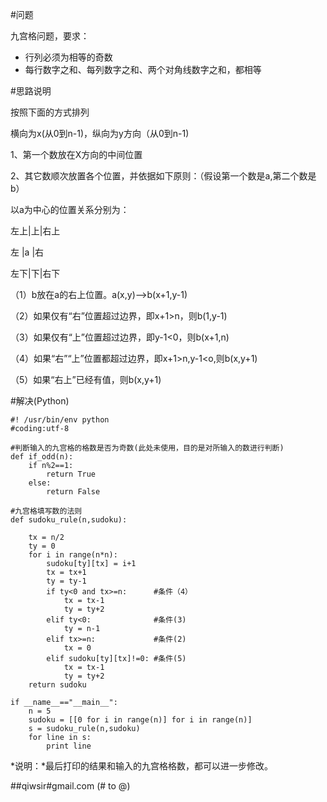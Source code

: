 #问题

九宫格问题，要求：

- 行列必须为相等的奇数
- 每行数字之和、每列数字之和、两个对角线数字之和，都相等

#思路说明

按照下面的方式排列

横向为x(从0到n-1)，纵向为y方向（从0到n-1)

1、第一个数放在X方向的中间位置

2、其它数顺次放置各个位置，并依据如下原则：（假设第一个数是a,第二个数是b）

以a为中心的位置关系分别为：

左上|上|右上

左  |a |右

左下|下|右下

（1）b放在a的右上位置。a(x,y)-->b(x+1,y-1)

（2）如果仅有“右”位置超过边界，即x+1>n，则b(1,y-1)

（3）如果仅有“上”位置超过边界，即y-1<0，则b(x+1,n)

（4）如果“右”“上”位置都超过边界，即x+1>n,y-1<o,则b(x,y+1)

（5）如果“右上”已经有值，则b(x,y+1)

#解决(Python)

    #! /usr/bin/env python
    #coding:utf-8

    #判断输入的九宫格的格数是否为奇数(此处未使用，目的是对所输入的数进行判断)
    def if_odd(n):
        if n%2==1:
            return True
        else:
            return False

	#九宫格填写数的法则
	def sudoku_rule(n,sudoku):
	
	    tx = n/2
	    ty = 0
	    for i in range(n*n):
	        sudoku[ty][tx] = i+1
	        tx = tx+1
	        ty = ty-1
	        if ty<0 and tx>=n:      #条件（4）
	            tx = tx-1
	            ty = ty+2
	        elif ty<0:              #条件(3)
	            ty = n-1
	        elif tx>=n:             #条件(2)
	            tx = 0
	        elif sudoku[ty][tx]!=0: #条件(5)
	            tx = tx-1
	            ty = ty+2
	    return sudoku
	
	if __name__=="__main__":
	    n = 5 
	    sudoku = [[0 for i in range(n)] for i in range(n)]
	    s = sudoku_rule(n,sudoku)
	    for line in s:
	        print line
	        
*说明：*最后打印的结果和输入的九宫格格数，都可以进一步修改。

##qiwsir#gmail.com (# to @)        

